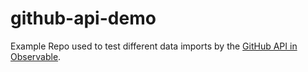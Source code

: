 # github-api-demo
Example Repo used to test different data imports by the [GitHub API in Observable](https://observablehq.com/@periscopic/github-api-in-observable). 
